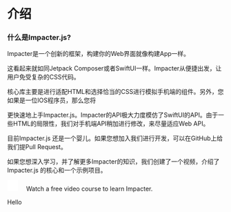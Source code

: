 # 介绍



### 什么是Impacter.js?

Impacter是一个创新的框架，构建你的Web界面就像构建App一样。

这看起来就如同Jetpack Composer或者SwiftUI一样。Impacter从便捷出发，让用户免受复杂的CSS代码。

核心库主要是进行适配HTML和选择恰当的CSS进行模拟手机端的组件。另外，您如果是一位IOS程序员，那么您将

更快速地上手Impacter.js。Impacter的API极大力度模仿了SwiftUI的API。由于一些HTML的局限性，我们对手机端API稍加进行修改，来尽量适应Web API。

目前Impacter.js 还是一个婴儿。如果您想加入我们进行开发，可以在GitHub上给我们提Pull Request。



如果您想深入学习，并了解更多Impacter的知识，我们创建了一个视频，介绍了Impacter.js 的核心和一个示例项目。



<div class="video-container">
  <img src="../assets/play-white.png" alt="play" style="margin-right: 15px;" width="25px" height="25px" />
  Watch a free video course to learn Impacter.
</div>



Hello